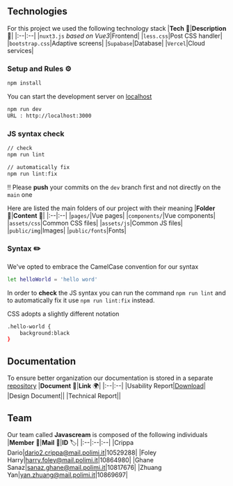 ## Technologies
For this project we used the following technology stack
|**Tech** 🤖|**Description** 📗|
|:--|:--|
|`nuxt3.js` _based on Vue3_|Frontend|
|`less.css`|Post CSS handler|
|`bootstrap.css`|Adaptive screens|
|`Supabase`|Database|
|`Vercel`|Cloud services|

### Setup and Rules ⚙️
```bash
npm install
```
You can start the development server on [localhost](http://localhost:3000)
```bash
npm run dev
URL : http://localhost:3000
```
### JS syntax check
```bash
// check
npm run lint

// automatically fix
npm run lint:fix
```
‼️ Please **push** your commits on the `dev` branch first and not directly on the `main` one

Here are listed the main folders of our project with their meaning
|**Folder** 📁|**Content** 🔦|
|:--|:--|
|`pages/`|Vue pages|
|`components/`|Vue components|
|`assets/css`|Common CSS files|
|`assets/js`|Common JS files|
|`public/img`|Images|
|`public/fonts`|Fonts|

### Syntax ✏️
We've opted to embrace the CamelCase convention for our syntax
```bash
let helloWorld = 'hello word'
```
In order to **check** the JS syntax you can run the command `npm run lint` and to automatically fix it use `npm run lint:fix` instead.


CSS adopts a slightly different notation
```bash
.hello-world {
    background:black
}
```
## Documentation 
To ensure better organization our documentation is stored in a separate [repository](https://github.com/AstroWLAN/HypermediaReports) 
|**Document** 📄|**Link** 🌍|
|:--|:--|
|Usability Report|[Download](https://github.com/AstroWLAN/HypermediaReports/blob/main/Deliverables/usabReport.pdf)|
|Design Document||
|Technical Report||

## Team 
Our team called **Javascream** is composed of the following individuals
|**Member** 👤|**Mail** 📨|**ID** 🏷️|
|:--|:--|:--|
|Crippa Dario|dario2.crippa@mail.polimi.it|10529288|
|Foley Harry|harry.foley@mail.polimi.it|10864980|
|Ghane Sanaz|sanaz.ghane@mail.polimi.it|10817676|
|Zhuang Yan|yan.zhuang@mail.polimi.it|10869697|



